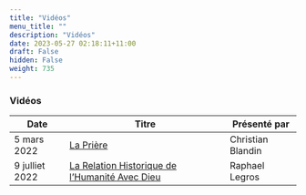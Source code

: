 ```yaml
---
title: "Vidéos"
menu_title: ""
description: "Vidéos"
date: 2023-05-27 02:18:11+11:00
draft: False
hidden: False
weight: 735
---
```

### Vidéos

**Date** | **Titre** | **Présenté par**
---|---|---
| 5 mars 2022 | [La Prière](https://www.youtube.com/watch?v=lnTqLVEmzLQ&t=7s) | Christian Blandin
| 9 julliet 2022 | [La Relation Historique de l’Humanité Avec Dieu](https://www.youtube.com/watch?v=40n04oSNVtU) | Raphael Legros
